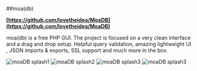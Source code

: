 ##moa(db)

**[https://github.com/lovetheidea/MoaDB](https://github.com/lovetheidea/MoaDB)**

moa(db) is a free PHP GUI. The project is focused on a very clean interface and a drag and drop setup.
Helpful query validation, amazing lightweight UI , JSON imports & exports, SSL support and much more in the box.

![moaDB splash1](https://github.com/lovetheidea/MoaDB/blob/master/screenshots/home_small.png?raw=true)
![moaDB splash2](https://github.com/lovetheidea/MoaDB/blob/master/screenshots/object.png?raw=true)
![moaDB splash3](https://github.com/lovetheidea/MoaDB/blob/master/screenshots/find.png?raw=true)
![moaDB splash3](https://github.com/lovetheidea/MoaDB/blob/master/screenshots/databases.png?raw=true)

<!--Moa DB
~~~~~~~~

- <https://github.com/lovetheidea/MoaDB>

Moa DB is a free PHP GUI. The project is focused on a very clean interface and a drag and drop setup.
Helpful query validation, amazing lightweight UI , JSON imports & exports, SSL support and much more in the box.

.. image:: https://github.com/lovetheidea/MoaDB/blob/master/screenshots/home.png?raw=true
.. image:: https://github.com/lovetheidea/MoaDB/blob/master/screenshots/object.png?raw=true
.. image:: https://github.com/lovetheidea/MoaDB/blob/master/screenshots/import.png?raw=true
.. image:: https://github.com/lovetheidea/MoaDB/blob/master/screenshots/databases.png?raw=true
-->
